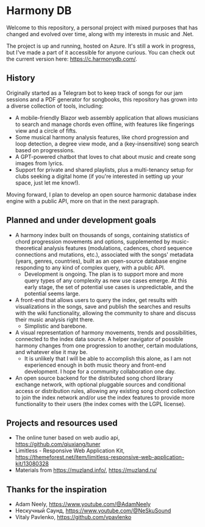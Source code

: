 ﻿# Harmony DB
Welcome to this repository, a personal project with mixed purposes that has changed and evolved over time, along with my interests in music and .Net.

The project is up and running, hosted on Azure. It's still a work in progress, but I've made a part of it accessible for anyone curious. You can check out the current version here: https://c.harmonydb.com/.

## History
Originally started as a Telegram bot to keep track of songs for our jam sessions and a PDF generator for songbooks, this repository has grown into a diverse collection of tools, including:
- A mobile-friendly Blazor web assembly application that allows musicians to search and manage chords even offline, with features like fingerings view and a circle of fifts.
- Some musical harmony analysis features, like chord progression and loop detection, a degree view mode, and a (key-insensitive) song search based on progressions.
- A GPT-powered chatbot that loves to chat about music and create song images from lyrics.
- Support for private and shared playlists, plus a multi-tenancy setup for clubs seeking a digital home (if you're interested in setting up your space, just let me know!).

Moving forward, I plan to develop an open source harmonic database index engine with a public API, more on that in the next paragraph.

## Planned and under development goals
- A harmony index built on thousands of songs, containing statistics of chord progression movements and options, supplemented by music-theoretical analysis features (modulations, cadences, chord sequence connections and mutations, etc.), associated with the songs' metadata (years, genres, countries), built as an open-source database engine responding to any kind of complex query, with a public API.
  - Development is ongoing. The plan is to support more and more query types of any complexity as new use cases emerge. At this early stage, the set of potential use cases is unpredictable, and the potential seems large.
- A front-end that allows users to query the index, get results with visualizations in the songs, save and publish the searches and results with the wiki functionality, allowing the community to share and discuss their music analysis right there.
  - Simplistic and barebone.
- A visual representation of harmony movements, trends and possibilities, connected to the index data source. A helper navigator of possible harmony changes from one progression to another, certain modulations, and whatever else it may be.
  - It is unlikely that I will be able to accomplish this alone, as I am not experienced enough in both music theory and front-end development. I hope for a community collaboration one day.
- An open source backend for the distributed song chord library exchange network, with optional pluggable sources and conditional access or distribution rules, allowing any existing song chord collection to join the index network and/or use the index features to provide more functionality to their users (the index comes with the LGPL license).

## Projects and resources used
- The online tuner based on web audio api, https://github.com/qiuxiang/tuner
- Limitless - Responsive Web Application Kit, https://themeforest.net/item/limitless-responsive-web-application-kit/13080328
- Materials from https://muzland.info/, https://muzland.ru/

## Thanks for the inspiration
- Adam Neely, https://www.youtube.com/@AdamNeely
- Нескучный Саунд, https://www.youtube.com/@NeSkuSound
- Vitaly Pavlenko, https://github.com/vpavlenko
